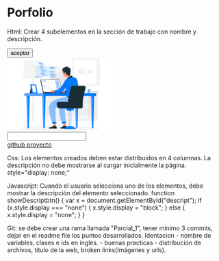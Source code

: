 # Porfolio
Html: Crear 4 subelementos en la sección de trabajo con nombre y descripción.

<div class="row">
	<div  class="column" id="btn_info" >
		<button name="button_acept" type="button" id="btn_hide" onclick="showDescriptbtn()" description class="btn btn-primary">aceptar</button>
		<p id="descript" style="display: none;">Boton para aceptar </p>
	</div>
	<div class="column" ">
		<img name="imagen_muestra" src="files/work.png" class="img-fluid border border-5" onclick="showDescriptImg()" alt="Imagen avatar"
					width="250">
		<p id="descripImg" style="display: none;">Una imagen de referencia</p>
	</div>
	<div class="column" >
		<input name="Campo_texto" type="text" class="form-control" aria-label="Username" onclick="showDescriptInput()" aria-describedby="basic-addon1">
		<p id="descripInput" style="display: none;">Campo de texto para poder escribir un comentario</p>
	</div>
	<div class="column" >
		<a name="link_gitHub" href="https://github.com/daniFlakk/Porfolio" onclick="showDescriptLink()" target="blank">github proyecto</a>
		<p id="descripLink" style="display: none;">Link que redirige a la pagina de gitHub del proyecto</p>
	</div>
</div>



Css: Los elementos creados deben estar distribuidos en 4 columnas. La descripción no debe mostrarse al cargar inicialmente la página.
style="display: none;"

Javascript: Cuando el usuario selecciona uno de los elementos, debe mostrar la descripciòn del elemento seleccionado.
function showDescriptbtn() {
    var x = document.getElementById("descript");
    if (x.style.display === "none") {
        x.style.display = "block";
    } else {
        x.style.display = "none";
    }
}

Git: se debe crear una rama llamada "Parcial_1", tener minimo 3 commits, dejar en el readme file los puntos desarrollados.
Identacion - nombre de variables, clases e ids en ingles. - buenas practicas - distribución de archivos, titulo de la web, broken links(Imágenes y urls).